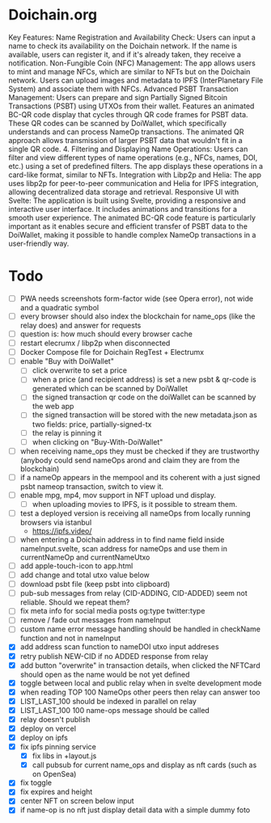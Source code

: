 # Doichain.org

Key Features:
Name Registration and Availability Check:
Users can input a name to check its availability on the Doichain network.
If the name is available, users can register it, and if it's already taken, they receive a notification.
Non-Fungible Coin (NFC) Management:
The app allows users to mint and manage NFCs, which are similar to NFTs but on the Doichain network.
Users can upload images and metadata to IPFS (InterPlanetary File System) and associate them with NFCs.
Advanced PSBT Transaction Management:
Users can prepare and sign Partially Signed Bitcoin Transactions (PSBT) using UTXOs from their wallet.
Features an animated BC-QR code display that cycles through QR code frames for PSBT data.
These QR codes can be scanned by DoiWallet, which specifically understands and can process NameOp transactions.
The animated QR approach allows transmission of larger PSBT data that wouldn't fit in a single QR code.
4. Filtering and Displaying Name Operations:
Users can filter and view different types of name operations (e.g., NFCs, names, DOI, etc.) using a set of predefined filters.
The app displays these operations in a card-like format, similar to NFTs.
Integration with Libp2p and Helia:
The app uses libp2p for peer-to-peer communication and Helia for IPFS integration, allowing decentralized data storage and retrieval.
Responsive UI with Svelte:
The application is built using Svelte, providing a responsive and interactive user interface.
It includes animations and transitions for a smooth user experience.
The animated BC-QR code feature is particularly important as it enables secure and efficient transfer of PSBT data to the DoiWallet, making it possible to handle complex NameOp transactions in a user-friendly way.

# Todo

- [ ] PWA needs screenshots form-factor wide (see Opera error), not wide and a quadratic symbol
- [ ] every browser should also index the blockchain for name_ops (like the relay does) and answer for requests
- [ ] question is: how much should every browser cache
- [ ] restart elecrumx / libp2p when disconnected
- [ ] Docker Compose file for Doichain RegTest + Electrumx 
- [ ] enable "Buy with DoiWallet"
  - [ ] click overwrite to set a price
  - [ ] when a price (and recipient address) is set a new psbt & qr-code is generated which can be scanned by DoiWallet
  - [ ] the signed transaction qr code on the doiWallet can be scanned by the web app
  - [ ] the signed transaction will be stored with the new metadata.json as two fields: price, partially-signed-tx 
  - [ ] the relay is pinning it
  - [ ] when clicking on "Buy-With-DoiWallet"
- [ ] when receiving name_ops they must be checked if they are trustworthy (anybody could send nameOps arond and claim they are from the blockchain) 
- [ ] if a nameOp appears in the mempool and its coherent with a just signed psbt nameop transaction, switch to view it.
- [ ] enable mpg, mp4, mov support in NFT upload und display. 
  - [ ] when uploading movies to IPFS, is it possible to stream them.
- [ ] test a deployed version is receiving all nameOps from locally running browsers via istanbul
    - https://ipfs.video/
- [ ] when entering a Doichain address in to find name field inside nameInput.svelte, scan address for nameOps and use them in currentNameOp and currentNameUtxo
- [ ] add apple-touch-icon to app.html
- [ ] add change and total utxo value below
- [ ] download psbt file (keep psbt into clipboard)
- [ ] pub-sub messages from relay (CID-ADDING, CID-ADDED) seem not reliable. Should we repeat them? 
- [ ] fix meta info for social media posts og:type twitter:type
- [ ] remove / fade out messages from nameInput
- [ ] custom name error message handling should be handled in checkName function and not in nameInput
- [x] add address scan function to nameDOI utxo input addreses
- [x] retry publish NEW-CID if no ADDED response from relay 
- [x] add button "overwrite" in transaction details, when clicked the NFTCard should open as the name would be not yet defined 
- [x] toggle between local and public relay when in svelte development mode 
- [x] when reading TOP 100 NameOps other peers then relay can answer too
- [x] LIST_LAST_100 should be indexed in parallel on relay
- [x] LIST_LAST_100 100 name-ops message should be called
- [x] relay doesn't publish
- [x] deploy on vercel 
- [x] deploy on ipfs
- [x] fix ipfs pinning service
  - [x] fix libs in +layout.js
  - [x] call pubsub for current name_ops and display as nft cards (such as on OpenSea)
- [x] fix toggle 
- [x] fix expires and height
- [x] center NFT on screen below input
- [x] if name-op is no nft just display detail data with a simple dummy foto
